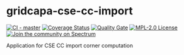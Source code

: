 # gridcapa-cse-cc-import
[![CI - master](https://github.com/farao-community/gridcapa-cse-cc-import/actions/workflows/ci-master.yml/badge.svg)](https://github.com/farao-community/gridcapa-cse-cc-import/actions/workflows/ci-master.yml)
[![Coverage Status](https://sonarcloud.io/api/project_badges/measure?project=farao-community_gridcapa-cse-cc-import&metric=coverage)](https://sonarcloud.io/component_measures?id=farao-community_gridcapa-cse-cc-import&metric=coverage)
[![Quality Gate](https://sonarcloud.io/api/project_badges/measure?project=farao-community_gridcapa-cse-cc-import&metric=alert_status)](https://sonarcloud.io/dashboard?id=farao-community_gridcapa-cse-cc-import)
[![MPL-2.0 License](https://img.shields.io/badge/license-MPL_2.0-blue.svg)](https://www.mozilla.org/en-US/MPL/2.0/)
[![Join the community on Spectrum](https://withspectrum.github.io/badge/badge.svg)](https://spectrum.chat/farao-community)


Application for CSE CC import corner computation
